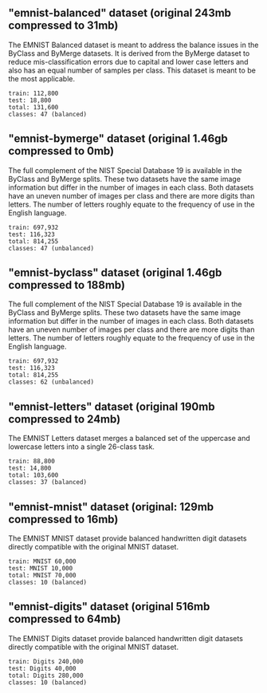 
## "emnist-balanced" dataset (original 243mb compressed to 31mb)

The EMNIST Balanced dataset is meant to address the balance issues in the ByClass and ByMerge datasets. It is derived from the ByMerge dataset to reduce mis-classification errors due to capital and lower case letters and also has an equal number of samples per class. This dataset is meant to be the most applicable.

    train: 112,800
    test: 18,800
    total: 131,600
    classes: 47 (balanced)
    
## "emnist-bymerge" dataset (original 1.46gb compressed to 0mb)
The full complement of the NIST Special Database 19 is available in the ByClass and ByMerge splits. These two datasets have the same image information but differ in the number of images in each class. Both datasets have an uneven number of images per class and there are more digits than letters. The number of letters roughly equate to the frequency of use in the English language.

    train: 697,932
    test: 116,323
    total: 814,255
    classes: 47 (unbalanced)

## "emnist-byclass" dataset (original 1.46gb compressed to 188mb)
The full complement of the NIST Special Database 19 is available in the ByClass and ByMerge splits. These two datasets have the same image information but differ in the number of images in each class. Both datasets have an uneven number of images per class and there are more digits than letters. The number of letters roughly equate to the frequency of use in the English language.

    train: 697,932
    test: 116,323
    total: 814,255
    classes: 62 (unbalanced)

## "emnist-letters" dataset (original 190mb compressed to 24mb)
The EMNIST Letters dataset merges a balanced set of the uppercase and lowercase letters into a single 26-class task.

    train: 88,800
    test: 14,800
    total: 103,600
    classes: 37 (balanced)

## "emnist-mnist" dataset (original: 129mb compressed to 16mb)
The EMNIST MNIST dataset provide balanced handwritten digit datasets directly compatible with the original MNIST dataset.

    train: MNIST 60,000
    test: MNIST 10,000
    total: MNIST 70,000
    classes: 10 (balanced)

## "emnist-digits" dataset (original 516mb compressed to 64mb)
The EMNIST Digits dataset provide balanced handwritten digit datasets directly compatible with the original MNIST dataset.

    train: Digits 240,000
    test: Digits 40,000
    total: Digits 280,000
    classes: 10 (balanced)
